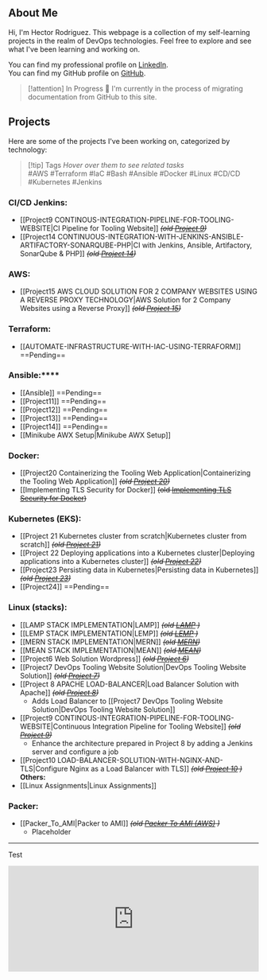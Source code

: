 <!--
Picture doesnt work
![[IMG-20230405-WA0008.jpg|400]]
-->

## About Me
Hi, I'm Hector Rodriguez. This webpage is a collection of my self-learning projects in the realm of DevOps technologies. Feel free to explore and see what I've been learning and working on.

You can find my professional profile on [LinkedIn](https://www.linkedin.com/in/hector-rodriguez-84020a26/).  
You can find my GitHub profile on [GitHub](https://github.com/hectorproko).

> [!attention] In Progress 🚀
> I'm currently in the process of migrating documentation from GitHub to this site.

## Projects
Here are some of the projects I've been working on, categorized by technology:


> [!tip] Tags
> *Hover over them to see related tasks*  
> #AWS #Terraform #IaC #Bash #Ansible #Docker #Linux #CD/CD #Kubernetes #Jenkins 
   
### CI/CD Jenkins:
- [[Project9 CONTINOUS-INTEGRATION-PIPELINE-FOR-TOOLING-WEBSITE|CI Pipeline for Tooling Website]] *~~(old [Project 9](https://github.com/hectorproko/CONTINOUS-INTEGRATION-PIPELINE-FOR-TOOLING-WEBSITE))~~*
- [[Project14 CONTINUOUS-INTEGRATION-WITH-JENKINS-ANSIBLE-ARTIFACTORY-SONARQUBE-PHP|CI with Jenkins, Ansible, Artifactory, SonarQube & PHP]] *~~(old [Project 14](https://github.com/hectorproko/EXPERIENCE-CONTINUOUS-INTEGRATION-WITH-JENKINS-ANSIBLE-ARTIFACTORY-SONARQUBE-PHP/blob/main/Steps_Project14.md))~~*

### AWS:
- [[Project15 AWS CLOUD SOLUTION FOR 2 COMPANY WEBSITES USING A REVERSE PROXY TECHNOLOGY|AWS Solution for 2 Company Websites using a Reverse Proxy]] ~~*(old [Project 15](https://github.com/hectorproko/AWS-CLOUD-SOLUTION-FOR-2-COMPANY-WEBSITES-USING-A-REVERSE-PROXY-TECHNOLOGY/blob/main/Project15_Steps.md))*~~

### Terraform:
- [[AUTOMATE-INFRASTRUCTURE-WITH-IAC-USING-TERRAFORM]] ==Pending==
### Ansible:****
- [[Ansible]] ==Pending==
- [[Project11]] ==Pending==
- [[Project12]] ==Pending==
- [[Project13]] ==Pending==
- [[Project14]] ==Pending==
- [[Minikube AWX Setup|Minikube AWX Setup]]

### Docker:
- [[Project20 Containerizing the Tooling Web Application|Containerizing the Tooling Web Application]] *~~(old [Project 20](https://github.com/hectorproko/MIGRATION-TO-THE-LOUD-WITH-CONTAINERIZATION---DOCKER-DOSECKER-COMPO/blob/main/Project20_Steps.md))~~*
- [[Implementing TLS Security for Docker]] ~~(old [Implementing TLS Security for Docker](https://github.com/hectorproko/Docker/blob/main/Implementing%20TLS%20Security%20for%20Docker.md))~~

### Kubernetes (EKS):
- [[Project 21 Kubernetes cluster from scratch|Kubernetes cluster from scratch]] *~~(old [Project 21](https://github.com/hectorproko/PROJECT-21-Orchestrating-containers-across-multiple-Virtual-Servers-with-Kubernetes/blob/main/Project21_Steps.md))~~*
- [[Project 22 Deploying applications into a Kubernetes cluster|Deploying applications into a Kubernetes cluster]] *~~(old [Project 22](https://github.com/hectorproko/DEPLOYING-APPLICATIONS-INTO-KUBERNETES-CLUSTER/blob/main/Project22_Steps.md))~~*
- [[Project23 Persisting data in Kubernetes|Persisting data in Kubernetes]] *~~(old [Project 23](https://github.com/hectorproko/PERSISTING-DATA-IN-KUBERNETES/blob/main/Project23_Steps.md))~~*
- [[Project24]] ==Pending==

### Linux (stacks):
- [[LAMP STACK IMPLEMENTATION|LAMP]] ~~*(old [LAMP](https://github.com/hectorproko/LAMP_STACK) )*~~  
- [[LEMP STACK IMPLEMENTATION|LEMP]]  ~~*(old [LEMP](https://github.com/hectorproko/LEMP_STACK) )*~~
- [[MERN STACK IMPLEMENTATION|MERN]] ~~*(old [MERN](https://github.com/hectorproko/MERN_STACK))*~~
- [[MEAN STACK IMPLEMENTATION|MEAN]] ~~*(old [MEAN](https://github.com/hectorproko/MEAN_STACK))*~~
- [[Project6 Web Solution Wordpress]] *~~(old [Project 6](https://github.com/hectorproko/WEB-SOLUTION-WITH-WORDPRESS))~~*
- [[Project7 DevOps Tooling Website Solution|DevOps Tooling Website Solution]] *~~(old [Project 7](https://github.com/hectorproko/Devops-Tooling-Website-Solution))~~*
- [[Project 8 APACHE LOAD-BALANCER|Load Balancer Solution with Apache]] *~~(old [Project 8](https://github.com/hectorproko/LOAD-BALANCER-SOLUTION-WITH-APACHE))~~*
    - Adds Load Balancer to [[Project7 DevOps Tooling Website Solution|DevOps Tooling Website Solution]]
- [[Project9 CONTINOUS-INTEGRATION-PIPELINE-FOR-TOOLING-WEBSITE|Continuous Integration Pipeline for Tooling Website]] *~~(old [Project 9](https://github.com/hectorproko/CONTINOUS-INTEGRATION-PIPELINE-FOR-TOOLING-WEBSITE))~~*
    - Enhance the architecture prepared in Project 8 by adding a Jenkins server and configure a job
- [[Project10 LOAD-BALANCER-SOLUTION-WITH-NGINX-AND-TLS|Configure Nginx as a Load Balancer with TLS]] *~~(old [Project 10](https://github.com/hectorproko/LOAD-BALANCER-SOLUTION-WITH-NGINX-AND-SSL-TLS)  )~~*  
**Others:**  
- [[Linux Assignments|Linux Assignments]]
### Packer:
- [[Packer_To_AMI|Packer to AMI]] ~~*(old [Packer To AMI (AWS)](https://github.com/hectorproko/Packer/blob/main/Packer_To_AMI.md) )*~~
    - Placeholder


---

Test
<iframe frameborder="0" style="width:100%;height:213px;" src="https://viewer.diagrams.net/?tags=%7B%7D&highlight=0000ff&edit=_blank&layers=1&nav=1#RxVZdc9sgEPw1erQHCxHbj63tttOZZjJxO236xkgXiRYbB6FY6q8vMugLYjdJp9WTYVmOY291JsCrXfle0kP2SSTAgxAlZYDXQRjOIhzpnxqpDDK%2FQgZIJUssqQO27BdYsKEVLIF8QFRCcMUOQzAW%2Bz3EaoBRKcVxSLsXfHjqgabgAduYch%2F9yhKVGXRBUId%2FAJZmzckzZFd2tCFbIM9oIo49CG8CvJJCKDPalSvgtXiNLmbfuzOrbWIS9uo5Gzjly5%2Bfy%2B%2Bb2%2BsvD9cPk8nH22ISmiiPlBf2wmyfQDnN1I7btFXVaKHjadn15O0xYwq2BxrXK0ddeY2dtuD1TA9tUJAKyrPZzloNtHlA7EDJSlPKVkizpXLmx14VLJT1CtBg1NY9bSN30uiBVecFSmFPqRykvuL0Rx40nh5JKxyRoVbhyFpFnlb687xnaa3VqEKhoanCaGShiCeUp09caJclVgPYJ2%2FqpqanMad5zuKhRlIU%2BvOt2ejE1jl%2BqydTFJIGuDsBZLFogHXZ56%2Br%2FuwGJNNXBWlBkx4kXtN0SqC7NJUpqD99UH6peqUgT5SiwSRwqtjjMI2n6mNPuBFMJ9i1l6XTXohT4lwUMga7q99VnUCthZpAyAlkdPAC6TLSqkc71IT8fMLeOQRdzMu7IBrw9cBk0Hm3rcHr7Xz1v%2By87Nxr7IznZGQ7R2PaOcJOteevtDNBzl%2FJ8t%2FYmTideLa4bGfiPgeWl%2FkRcfj4r%2Byvp91DzdC75y7e%2FAY%3D"></iframe>